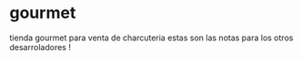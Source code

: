 # gourmet
tienda gourmet para venta de charcuteria
estas son las notas para los otros desarroladores !